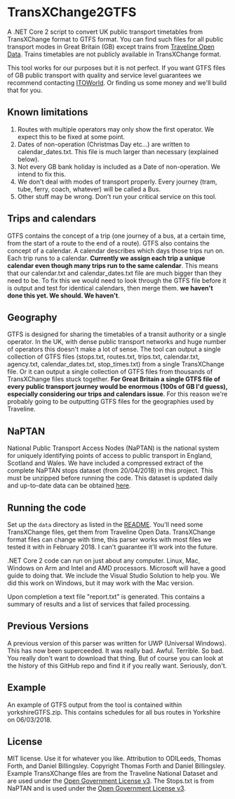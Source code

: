 # TransXChange2GTFS

A .NET Core 2 script to convert UK public transport timetables from TransXChange format to GTFS format. You can find such files for all public transport modes in Great Britain (GB) except trains from [Traveline Open Data](http://www.travelinedata.org.uk/). Trains timetables are not publicly available in TransXChange format.

This tool works for our purposes but it is not perfect. If you want GTFS files of GB public transport with quality and service level guarantees we recommend contacting [ITOWorld](http://www.itoworld.com/). Or finding us some money and we'll build that for you.

## Known limitations
1. Routes with multiple operators may only show the first operator. We expect this to be fixed at some point.
2. Dates of non-operation (Christmas Day etc...) are written to calendar_dates.txt. This file is much larger than necessary (explained below).
3. Not every GB bank holiday is included as a Date of non-operation. We intend to fix this.
4. We don't deal with modes of transport properly. Every journey (tram, tube, ferry, coach, whatever) will be called a Bus.
5. Other stuff may be wrong. Don't run your critical service on this tool.

## Trips and calendars
GTFS contains the concept of a trip (one journey of a bus, at a certain time, from the start of a route to the end of a route). GTFS also contains the concept of a calendar. A calendar describes which days those trips run on. Each trip runs to a calendar. **Currently we assign each trip a unique calendar even though many trips run to the same calendar**. This means that our calendar.txt and calendar_dates.txt file are much bigger than they need to be. To fix this we would need to look through the GTFS file before it is output and test for identical calendars, then merge them. **we haven't done this yet. We should. We haven't**.

## Geography
GTFS is designed for sharing the timetables of a transit authority or a single operator. In the UK, with dense public transport networks and huge number of operators this doesn't make a lot of sense. The tool can output a single collection of GTFS files (stops.txt, routes.txt, trips.txt, calendar.txt, agency.txt, calendar_dates.txt, stop_times.txt) from a single TransXChange file. Or it can output a single collection of GTFS files from thousands of TransXChange files stuck together. **For Great Britain a single GTFS file of every public transport journey would be enormous (100s of GB I'd guess), especially considering our trips and calendars issue**. For this reason we're probably going to be outputting GTFS files for the geographies used by Traveline.

## NaPTAN
National Public Transport Access Nodes (NaPTAN) is the national system for uniquely identifying points of access to public transport in England, Scotland and Wales. We have included a compressed extract of the complete NaPTAN stops dataset (from 20/04/2018) in this project. This must be unzipped before running the code. This dataset is updated daily and up-to-date data can be obtained [here](http://naptan.app.dft.gov.uk/datarequest/help). 

## Running the code
Set up the `data` directory as listed in the [README](./data/README.md).
You'll need some TransXChange files, get them from Traveline Open Data. TransXChange format files can change with time, this parser works with most files we tested it with in February 2018. I can't guarantee it'll work into the future.

.NET Core 2 code can run on just about any computer. Linux, Mac, Windows on Arm and Intel and AMD processors. Microsoft will have a good guide to doing that. We include the Visual Studio Solution to help you. We did this work on Windows, but it may work with the Mac version.

Upon completion a text file "report.txt" is generated. This contains a summary of results and a list of services that failed processing.

## Previous Versions
A previous version of this parser was written for UWP (Universal Windows). This has now been superceeded. It was really bad. Awful. Terrible. So bad. You really don't want to download that thing. But of course you can look at the history of this GitHub repo and find it if you really want. Seriously, don't.

## Example
An example of GTFS output from the tool is contained within yorkshireGTFS.zip. This contains schedules for all bus routes in Yorkshire on 06/03/2018.

## License
MIT license. Use it for whatever you like. Attribution to ODILeeds, Thomas Forth, and Daniel Billingsley. Copyright Thomas Forth and Daniel Billingsley.
Example TransXChange files are from the Traveline National Dataset and are used under the [Open Government License v3](http://www.nationalarchives.gov.uk/doc/open-government-licence/version/3/).
The Stops.txt is from NaPTAN and is used under the [Open Government License v3](http://www.nationalarchives.gov.uk/doc/open-government-licence/version/3/).
